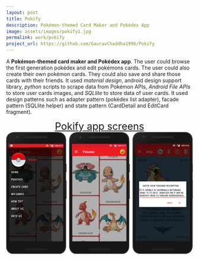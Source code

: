 ```yaml
---
layout: post
title: Pokify
description: Pokémon-themed Card Maker and Pokédex App 
image: assets/images/pokify1.jpg
permalink: work/pokify
project_url: https://github.com/GauravChaddha1996/Pokify
---
```

A **Pokémon-themed card maker and Pokédex app**. The user could browse the first generation pokédex and edit 
pokémons cards. The user could also create their own pokémon cards. They could also save and share those cards with
their friends. It used *material design*, android design support library, *python* scripts to scrape data from Pokémon 
APIs, *Android File APIs* to store user cards images, and *SQLlite* to store data of user cards. It used design patterns such as 
adapter pattern (pokédex list adapter), facade pattern (SQLlite helper) and state pattern (CardDetail and EditCard fragment). 
<center> <span  style="font-size:20pt; text-decoration:underline" align="middle"> Pokify app screens </span> </center>
<center> <span align="middle" class="image"><img src="/assets/images/pokify2.png" alt="" /></span> </center>

